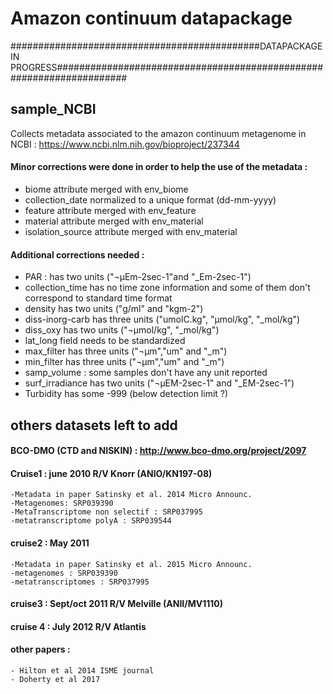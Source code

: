 # Amazon continuum datapackage

#############################################DATAPACKAGE IN PROGRESS#####################################################################

## sample_NCBI
Collects metadata associated to the amazon continuum metagenome in NCBI : https://www.ncbi.nlm.nih.gov/bioproject/237344

#### Minor corrections were done in order to help the use of the metadata :
  - biome attribute merged with env_biome
  - collection_date normalized to a unique format (dd-mm-yyyy)
  - feature attribute merged with env_feature
  - material attribute merged with env_material
  - isolation_source attribute merged with env_material

#### Additional corrections needed :
  - PAR : has two units ("¬µEm-2sec-1"and "_Em-2sec-1")
  - collection_time has no time zone information and some of them don't correspond to standard time format
  - density has two units ("g/ml" and "kgm-2")
  - diss-inorg-carb has three units ("umolC.kg", "µmol/kg", "_mol/kg")
  - diss_oxy has two units ("¬µmol/kg", "_mol/kg")
  - lat_long field needs to be standardized
  - max_filter has three units ("¬µm","um" and "_m") 
  - min_filter has three units ("¬µm","um" and "_m") 
  - samp_volume : some samples don't have any unit reported
  - surf_irradiance has two units ("¬µEM-2sec-1" and "_EM-2sec-1")
  - Turbidity has some -999 (below detection limit ?)

## others datasets left to add
#### BCO-DMO (CTD and NISKIN) : http://www.bco-dmo.org/project/2097

#### Cruise1 : june 2010 R/V Knorr (ANIO/KN197-08)
	-Metadata in paper Satinsky et al. 2014 Micro Announc.
	-Metagenomes: SRP039390
	-MetaTranscriptome non selectif : SRP037995
	-metatranscriptome polyA : SRP039544

#### cruise2 : May 2011
	-Metadata in paper Satinsky et al. 2015 Micro Announc.
	-metagenomes : SRP039390
	-metatranscriptomes : SRP037995

#### cruise3 : Sept/oct 2011 R/V Melville (ANII/MV1110)

#### cruise 4 : July 2012 R/V Atlantis

#### other papers :
	- Hilton et al 2014 ISME journal
	- Doherty et al 2017 
